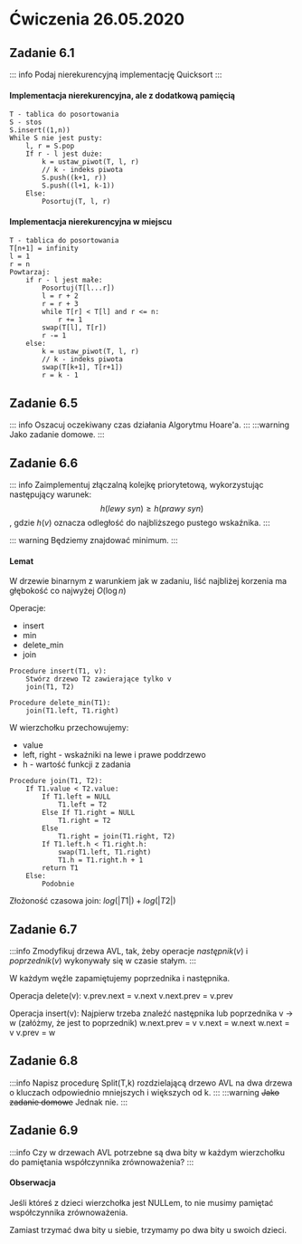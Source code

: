 # Ćwiczenia 26.05.2020

## Zadanie 6.1
::: info
Podaj nierekurencyjną implementację Quicksort
:::

#### Implementacja nierekurencyjna, ale z dodatkową pamięcią

```
T - tablica do posortowania
S - stos
S.insert((1,n))
While S nie jest pusty:
    l, r = S.pop
    If r - l jest duże:
        k = ustaw_piwot(T, l, r)
        // k - indeks piwota
        S.push((k+1, r))
        S.push((l+1, k-1))
    Else:
        Posortuj(T, l, r)
```

#### Implementacja nierekurencyjna w miejscu
```
T - tablica do posortowania
T[n+1] = infinity
l = 1
r = n
Powtarzaj:
    if r - l jest małe:
        Posortuj(T[l...r])
        l = r + 2
        r = r + 3
        while T[r] < T[l] and r <= n:
            r += 1
        swap(T[l], T[r])
        r -= 1
    else:
        k = ustaw_piwot(T, l, r)
        // k - indeks piwota
        swap(T[k+1], T[r+1])
        r = k - 1
```


## Zadanie 6.5
::: info
Oszacuj oczekiwany czas działania Algorytmu Hoare'a.
:::
:::warning
Jako zadanie domowe.
:::

## Zadanie 6.6
::: info
Zaimplementuj złączalną kolejkę priorytetową, wykorzystując następujący warunek:
$$ h(lewy\ syn) \geq h(prawy\ syn) $$,
gdzie $h(v)$ oznacza odległość do najbliższego pustego wskaźnika.
:::

::: warning
Będziemy znajdować minimum.
:::

#### Lemat 
W drzewie binarnym z warunkiem jak w zadaniu, liść najbliżej korzenia ma głębokość co najwyżej $O(\log n)$

Operacje:
- insert
- min
- delete_min
- join

```
Procedure insert(T1, v):
    Stwórz drzewo T2 zawierające tylko v
    join(T1, T2)
```
```
Procedure delete_min(T1):
    join(T1.left, T1.right)
```

W wierzchołku przechowujemy:
- value
- left, right - wskaźniki na lewe i prawe poddrzewo
- h - wartość funkcji z zadania

```
Procedure join(T1, T2):
    If T1.value < T2.value:
        If T1.left = NULL
            T1.left = T2
        Else If T1.right = NULL
            T1.right = T2
        Else
            T1.right = join(T1.right, T2)
        If T1.left.h < T1.right.h:
            swap(T1.left, T1.right)
            T1.h = T1.right.h + 1
        return T1
    Else:
        Podobnie
```

Złożoność czasowa join: $log(|T1|) + log(|T2|)$

## Zadanie 6.7
:::info
Zmodyfikuj drzewa AVL, tak, żeby operacje $następnik(v)$ i $poprzednik(v)$ wykonywały się w czasie stałym.
:::

W każdym węźle zapamiętujemy poprzednika i następnika.

Operacja delete(v):
    v.prev.next = v.next
    v.next.prev = v.prev

Operacja insert(v):
    Najpierw trzeba znaleźć następnika lub poprzednika v -> w (załóżmy, że jest to poprzednik)
    w.next.prev = v
    v.next = w.next
    w.next = v
    v.prev = w

## Zadanie 6.8
:::info
Napisz procedurę Split(T,k) rozdzielającą drzewo AVL na dwa drzewa o kluczach odpowiednio mniejszych i większych od k.
:::
:::warning
~~Jako zadanie domowe~~ Jednak nie.
:::

## Zadanie 6.9
:::info 
Czy w drzewach AVL potrzebne są dwa bity w każdym wierzchołku do pamiętania współczynnika zrównoważenia?
:::

#### Obserwacja
Jeśli któreś z dzieci wierzchołka jest NULLem, to nie musimy pamiętać współczynnika zrównoważenia.

Zamiast trzymać dwa bity u siebie, trzymamy po dwa bity u swoich dzieci.